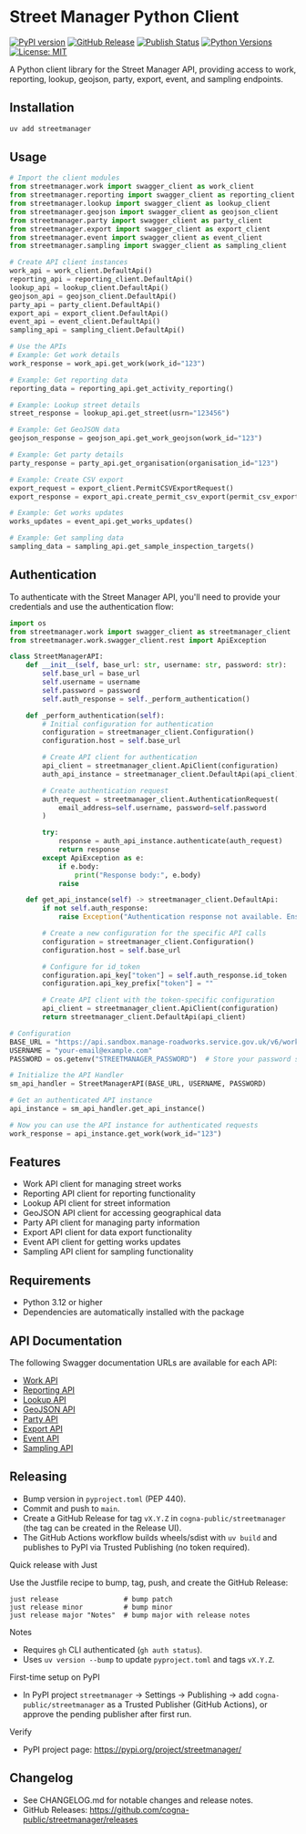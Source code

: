# Street Manager Python Client

[![PyPI version](https://img.shields.io/pypi/v/streetmanager.svg)](https://pypi.org/project/streetmanager/)
[![GitHub Release](https://img.shields.io/github/v/release/cogna-public/streetmanager?display_name=release)](https://github.com/cogna-public/streetmanager/releases)
[![Publish Status](https://github.com/cogna-public/streetmanager/actions/workflows/publish.yml/badge.svg)](https://github.com/cogna-public/streetmanager/actions/workflows/publish.yml)
[![Python Versions](https://img.shields.io/pypi/pyversions/streetmanager.svg)](https://pypi.org/project/streetmanager/)
[![License: MIT](https://img.shields.io/pypi/l/streetmanager.svg)](LICENSE)

A Python client library for the Street Manager API, providing access to work, reporting, lookup, geojson, party, export, event, and sampling endpoints.

## Installation

```bash
uv add streetmanager
```

## Usage

```python
# Import the client modules
from streetmanager.work import swagger_client as work_client
from streetmanager.reporting import swagger_client as reporting_client
from streetmanager.lookup import swagger_client as lookup_client
from streetmanager.geojson import swagger_client as geojson_client
from streetmanager.party import swagger_client as party_client
from streetmanager.export import swagger_client as export_client
from streetmanager.event import swagger_client as event_client
from streetmanager.sampling import swagger_client as sampling_client

# Create API client instances
work_api = work_client.DefaultApi()
reporting_api = reporting_client.DefaultApi()
lookup_api = lookup_client.DefaultApi()
geojson_api = geojson_client.DefaultApi()
party_api = party_client.DefaultApi()
export_api = export_client.DefaultApi()
event_api = event_client.DefaultApi()
sampling_api = sampling_client.DefaultApi()

# Use the APIs
# Example: Get work details
work_response = work_api.get_work(work_id="123")

# Example: Get reporting data
reporting_data = reporting_api.get_activity_reporting()

# Example: Lookup street details
street_response = lookup_api.get_street(usrn="123456")

# Example: Get GeoJSON data
geojson_response = geojson_api.get_work_geojson(work_id="123")

# Example: Get party details
party_response = party_api.get_organisation(organisation_id="123")

# Example: Create CSV export
export_request = export_client.PermitCSVExportRequest()
export_response = export_api.create_permit_csv_export(permit_csv_export_request=export_request)

# Example: Get works updates
works_updates = event_api.get_works_updates()

# Example: Get sampling data
sampling_data = sampling_api.get_sample_inspection_targets()
```

## Authentication

To authenticate with the Street Manager API, you'll need to provide your credentials and use the authentication flow:

```python
import os
from streetmanager.work import swagger_client as streetmanager_client
from streetmanager.work.swagger_client.rest import ApiException

class StreetManagerAPI:
    def __init__(self, base_url: str, username: str, password: str):
        self.base_url = base_url
        self.username = username
        self.password = password
        self.auth_response = self._perform_authentication()

    def _perform_authentication(self):
        # Initial configuration for authentication
        configuration = streetmanager_client.Configuration()
        configuration.host = self.base_url

        # Create API client for authentication
        api_client = streetmanager_client.ApiClient(configuration)
        auth_api_instance = streetmanager_client.DefaultApi(api_client)

        # Create authentication request
        auth_request = streetmanager_client.AuthenticationRequest(
            email_address=self.username, password=self.password
        )

        try:
            response = auth_api_instance.authenticate(auth_request)
            return response
        except ApiException as e:
            if e.body:
                print("Response body:", e.body)
            raise

    def get_api_instance(self) -> streetmanager_client.DefaultApi:
        if not self.auth_response:
            raise Exception("Authentication response not available. Ensure authentication was successful.")

        # Create a new configuration for the specific API calls
        configuration = streetmanager_client.Configuration()
        configuration.host = self.base_url

        # Configure for id_token
        configuration.api_key["token"] = self.auth_response.id_token
        configuration.api_key_prefix["token"] = ""

        # Create API client with the token-specific configuration
        api_client = streetmanager_client.ApiClient(configuration)
        return streetmanager_client.DefaultApi(api_client)

# Configuration
BASE_URL = "https://api.sandbox.manage-roadworks.service.gov.uk/v6/work"
USERNAME = "your-email@example.com"
PASSWORD = os.getenv("STREETMANAGER_PASSWORD")  # Store your password securely in environment variables

# Initialize the API Handler
sm_api_handler = StreetManagerAPI(BASE_URL, USERNAME, PASSWORD)

# Get an authenticated API instance
api_instance = sm_api_handler.get_api_instance()

# Now you can use the API instance for authenticated requests
work_response = api_instance.get_work(work_id="123")
```

## Features

- Work API client for managing street works
- Reporting API client for reporting functionality
- Lookup API client for street information
- GeoJSON API client for accessing geographical data
- Party API client for managing party information
- Export API client for data export functionality
- Event API client for getting works updates
- Sampling API client for sampling functionality

## Requirements

- Python 3.12 or higher
- Dependencies are automatically installed with the package

## API Documentation

The following Swagger documentation URLs are available for each API:

- [Work API](https://department-for-transport-streetmanager.github.io/street-manager-docs/api-documentation/V6/V6.0/json/work-swagger.json)
- [Reporting API](https://department-for-transport-streetmanager.github.io/street-manager-docs/api-documentation/V6/V6.0/json/reporting-swagger.json)
- [Lookup API](https://department-for-transport-streetmanager.github.io/street-manager-docs/api-documentation/V6/V6.0/json/lookup-swagger.json)
- [GeoJSON API](https://department-for-transport-streetmanager.github.io/street-manager-docs/api-documentation/V6/V6.0/json/geojson-swagger.json)
- [Party API](https://department-for-transport-streetmanager.github.io/street-manager-docs/api-documentation/V6/V6.0/json/party-swagger.json)
- [Export API](https://department-for-transport-streetmanager.github.io/street-manager-docs/api-documentation/V6/V6.0/json/export-swagger.json)
- [Event API](https://department-for-transport-streetmanager.github.io/street-manager-docs/api-documentation/V6/V6.0/json/event-swagger.json)
- [Sampling API](https://department-for-transport-streetmanager.github.io/street-manager-docs/api-documentation/V6/V6.0/json/sampling-swagger.json)

## Releasing

- Bump version in `pyproject.toml` (PEP 440).
- Commit and push to `main`.
- Create a GitHub Release for tag `vX.Y.Z` in `cogna-public/streetmanager` (the tag can be created in the Release UI).
- The GitHub Actions workflow builds wheels/sdist with `uv build` and publishes to PyPI via Trusted Publishing (no token required).

Quick release with Just

Use the Justfile recipe to bump, tag, push, and create the GitHub Release:

```
just release                # bump patch
just release minor          # bump minor
just release major "Notes"  # bump major with release notes
```

Notes
- Requires `gh` CLI authenticated (`gh auth status`).
- Uses `uv version --bump` to update `pyproject.toml` and tags `vX.Y.Z`.

First-time setup on PyPI
- In PyPI project `streetmanager` → Settings → Publishing → add `cogna-public/streetmanager` as a Trusted Publisher (GitHub Actions), or approve the pending publisher after first run.

Verify
- PyPI project page: https://pypi.org/project/streetmanager/

## Changelog

- See CHANGELOG.md for notable changes and release notes.
- GitHub Releases: https://github.com/cogna-public/streetmanager/releases
